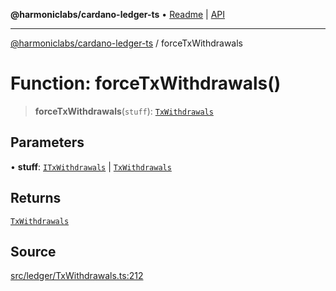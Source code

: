 **@harmoniclabs/cardano-ledger-ts** • [Readme](../README.md) \| [API](../globals.md)

***

[@harmoniclabs/cardano-ledger-ts](../README.md) / forceTxWithdrawals

# Function: forceTxWithdrawals()

> **forceTxWithdrawals**(`stuff`): [`TxWithdrawals`](../classes/TxWithdrawals.md)

## Parameters

• **stuff**: [`ITxWithdrawals`](../type-aliases/ITxWithdrawals.md) \| [`TxWithdrawals`](../classes/TxWithdrawals.md)

## Returns

[`TxWithdrawals`](../classes/TxWithdrawals.md)

## Source

[src/ledger/TxWithdrawals.ts:212](https://github.com/HarmonicLabs/cardano-ledger-ts/blob/d1659b0/src/ledger/TxWithdrawals.ts#L212)
